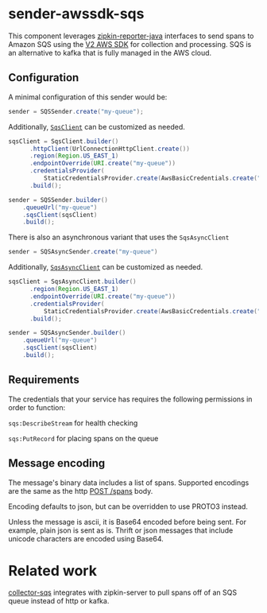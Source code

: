 # sender-awssdk-sqs

This component leverages [zipkin-reporter-java](https://github.com/openzipkin/zipkin-reporter-java)
interfaces to send spans to Amazon SQS using the [V2 AWS SDK](https://github.com/aws/aws-sdk-java-v2) 
for collection and processing. SQS is an alternative to kafka that is fully managed in the AWS cloud.

## Configuration

A minimal configuration of this sender would be:

```java
sender = SQSSender.create("my-queue");
```

Additionally, [`SqsClient`](https://sdk.amazonaws.com/java/api/latest/software/amazon/awssdk/services/sqs/SqsClient.html) can be customized as needed.

```java
sqsClient = SqsClient.builder()
      .httpClient(UrlConnectionHttpClient.create())
      .region(Region.US_EAST_1)
      .endpointOverride(URI.create("my-queue"))
      .credentialsProvider(
          StaticCredentialsProvider.create(AwsBasicCredentials.create("x", "x")))
      .build();

sender = SQSSender.builder()
    .queueUrl("my-queue")
    .sqsClient(sqsClient)
    .build();
```

There is also an asynchronous variant that uses the `SqsAsyncClient`

```java
sender = SQSAsyncSender.create("my-queue")
```

Additionally, [`SqsAsyncClient`](https://sdk.amazonaws.com/java/api/latest/software/amazon/awssdk/services/sqs/SqsAsyncClient.html) can be customized as needed.

```java
sqsClient = SqsAsyncClient.builder()
      .region(Region.US_EAST_1)
      .endpointOverride(URI.create("my-queue"))
      .credentialsProvider(
          StaticCredentialsProvider.create(AwsBasicCredentials.create("x", "x")))
      .build();

sender = SQSAsyncSender.builder()
    .queueUrl("my-queue")
    .sqsClient(sqsClient)
    .build();
```

## Requirements

The credentials that your service has requires the following permissions in order to function:

`sqs:DescribeStream` for health checking

`sqs:PutRecord` for placing spans on the queue

## Message encoding
The message's binary data includes a list of spans. Supported encodings
are the same as the http [POST /spans](http://zipkin.io/zipkin-api/#/paths/%252Fspans) body.

Encoding defaults to json, but can be overridden to use PROTO3 instead.

Unless the message is ascii, it is Base64 encoded before being sent. For
example, plain json is sent as is. Thrift or json messages that include
unicode characters are encoded using Base64.

# Related work

[collector-sqs](https://github.com/openzipkin/zipkin-aws/tree/master/collector-sqs)
integrates with zipkin-server to pull spans off of an SQS queue instead
of http or kafka.